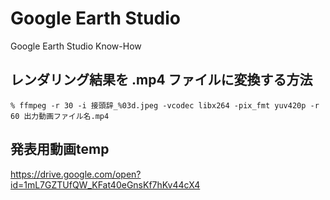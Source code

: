 # Google Earth Studio
Google Earth Studio Know-How

## レンダリング結果を .mp4 ファイルに変換する方法
`% ffmpeg -r 30 -i 接頭辞_%03d.jpeg -vcodec libx264 -pix_fmt yuv420p -r 60 出力動画ファイル名.mp4`

## 発表用動画temp
https://drive.google.com/open?id=1mL7GZTUfQW_KFat40eGnsKf7hKv44cX4



